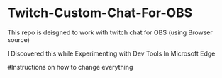 # Twitch-Custom-Chat-For-OBS
This repo is deisgned to work with twitch chat for OBS (using Browser source)

I Discovered this while Experimenting with Dev Tools In Microsoft Edge 

#Instructions on how to change everything 
